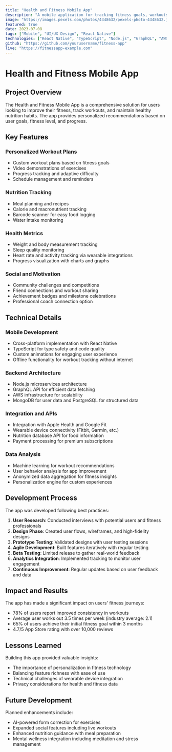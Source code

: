 ```yaml
---
title: "Health and Fitness Mobile App"
description: "A mobile application for tracking fitness goals, workouts, and nutrition with personalized recommendations."
image: "https://images.pexels.com/photos/4348632/pexels-photo-4348632.jpeg?auto=compress&cs=tinysrgb&w=1260&h=750&dpr=2"
featured: true
date: 2023-07-08
tags: ["Mobile", "UI/UX Design", "React Native"]
technologies: ["React Native", "TypeScript", "Node.js", "GraphQL", "AWS"]
github: "https://github.com/yourusername/fitness-app"
live: "https://fitnessapp-example.com"
---
```


# Health and Fitness Mobile App

## Project Overview

The Health and Fitness Mobile App is a comprehensive solution for users looking to improve their fitness, track workouts, and maintain healthy nutrition habits. The app provides personalized recommendations based on user goals, fitness level, and progress.

## Key Features

### Personalized Workout Plans
- Custom workout plans based on fitness goals
- Video demonstrations of exercises
- Progress tracking and adaptive difficulty
- Schedule management and reminders

### Nutrition Tracking
- Meal planning and recipes
- Calorie and macronutrient tracking
- Barcode scanner for easy food logging
- Water intake monitoring

### Health Metrics
- Weight and body measurement tracking
- Sleep quality monitoring
- Heart rate and activity tracking via wearable integrations
- Progress visualization with charts and graphs

### Social and Motivation
- Community challenges and competitions
- Friend connections and workout sharing
- Achievement badges and milestone celebrations
- Professional coach connection option

## Technical Details

### Mobile Development
- Cross-platform implementation with React Native
- TypeScript for type safety and code quality
- Custom animations for engaging user experience
- Offline functionality for workout tracking without internet

### Backend Architecture
- Node.js microservices architecture
- GraphQL API for efficient data fetching
- AWS infrastructure for scalability
- MongoDB for user data and PostgreSQL for structured data

### Integration and APIs
- Integration with Apple Health and Google Fit
- Wearable device connectivity (Fitbit, Garmin, etc.)
- Nutrition database API for food information
- Payment processing for premium subscriptions

### Data Analysis
- Machine learning for workout recommendations
- User behavior analysis for app improvement
- Anonymized data aggregation for fitness insights
- Personalization engine for custom experiences

## Development Process

The app was developed following best practices:

1. **User Research**: Conducted interviews with potential users and fitness professionals
2. **Design Phase**: Created user flows, wireframes, and high-fidelity designs
3. **Prototype Testing**: Validated designs with user testing sessions
4. **Agile Development**: Built features iteratively with regular testing
5. **Beta Testing**: Limited release to gather real-world feedback
6. **Analytics Integration**: Implemented tracking to monitor user engagement
7. **Continuous Improvement**: Regular updates based on user feedback and data

## Impact and Results

The app has made a significant impact on users' fitness journeys:

- 78% of users report improved consistency in workouts
- Average user works out 3.5 times per week (industry average: 2.1)
- 65% of users achieve their initial fitness goal within 3 months
- 4.7/5 App Store rating with over 10,000 reviews

## Lessons Learned

Building this app provided valuable insights:

- The importance of personalization in fitness technology
- Balancing feature richness with ease of use
- Technical challenges of wearable device integration
- Privacy considerations for health and fitness data

## Future Development

Planned enhancements include:

- AI-powered form correction for exercises
- Expanded social features including live workouts
- Enhanced nutrition guidance with meal preparation
- Mental wellness integration including meditation and stress management